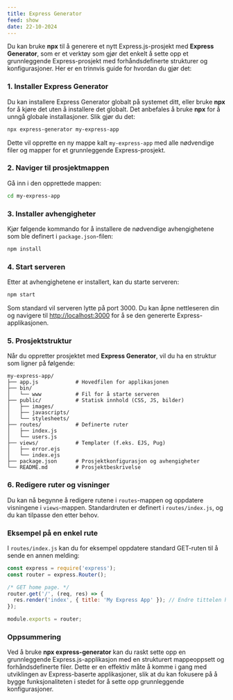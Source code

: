 ```yaml
---
title: Express Generator
feed: show
date: 22-10-2024
---
```


Du kan bruke **npx** til å generere et nytt Express.js-prosjekt med **Express Generator**, som er et verktøy som gjør det enkelt å sette opp et grunnleggende Express-prosjekt med forhåndsdefinerte strukturer og konfigurasjoner. Her er en trinnvis guide for hvordan du gjør det:

### 1. Installer Express Generator

Du kan installere Express Generator globalt på systemet ditt, eller bruke **npx** for å kjøre det uten å installere det globalt. Det anbefales å bruke **npx** for å unngå globale installasjoner. Slik gjør du det:

```bash
npx express-generator my-express-app
```

Dette vil opprette en ny mappe kalt `my-express-app` med alle nødvendige filer og mapper for et grunnleggende Express-prosjekt.

### 2. Naviger til prosjektmappen

Gå inn i den opprettede mappen:

```bash
cd my-express-app
```

### 3. Installer avhengigheter

Kjør følgende kommando for å installere de nødvendige avhengighetene som ble definert i `package.json`-filen:

```bash
npm install
```

### 4. Start serveren

Etter at avhengighetene er installert, kan du starte serveren:

```bash
npm start
```

Som standard vil serveren lytte på port 3000. Du kan åpne nettleseren din og navigere til [http://localhost:3000](http://localhost:3000) for å se den genererte Express-applikasjonen.

### 5. Prosjektstruktur

Når du oppretter prosjektet med **Express Generator**, vil du ha en struktur som ligner på følgende:

```
my-express-app/
├── app.js            # Hovedfilen for applikasjonen
├── bin/
│   └── www           # Fil for å starte serveren
├── public/           # Statisk innhold (CSS, JS, bilder)
│   ├── images/
│   ├── javascripts/
│   └── stylesheets/
├── routes/           # Definerte ruter
│   ├── index.js
│   └── users.js
├── views/            # Templater (f.eks. EJS, Pug)
│   ├── error.ejs
│   └── index.ejs
├── package.json      # Prosjektkonfigurasjon og avhengigheter
└── README.md         # Prosjektbeskrivelse
```

### 6. Redigere ruter og visninger

Du kan nå begynne å redigere rutene i `routes`-mappen og oppdatere visningene i `views`-mappen. Standardruten er definert i `routes/index.js`, og du kan tilpasse den etter behov.

### Eksempel på en enkel rute

I `routes/index.js` kan du for eksempel oppdatere standard GET-ruten til å sende en annen melding:

```javascript
const express = require('express');
const router = express.Router();

/* GET home page. */
router.get('/', (req, res) => {
  res.render('index', { title: 'My Express App' }); // Endre tittelen her
});

module.exports = router;
```

### Oppsummering

Ved å bruke **npx express-generator** kan du raskt sette opp en grunnleggende Express.js-applikasjon med en strukturert mappeoppsett og forhåndsdefinerte filer. Dette er en effektiv måte å komme i gang med utviklingen av Express-baserte applikasjoner, slik at du kan fokusere på å bygge funksjonaliteten i stedet for å sette opp grunnleggende konfigurasjoner.